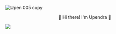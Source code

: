 ![Upen 005 copy](https://user-images.githubusercontent.com/49458562/132085798-cde1596a-3cb4-4bff-ba43-e9a511c6120c.jpg)
<p align="center">
👋  Hi there! I'm Upendra 👋 
<p "Don't let anything here, or anywhere, constrain your science to doing only what others have done!" </p>
</p>

![](https://komarev.com/ghpvc/?username=upendrabhattarai&color=blue)

<!--
**upendrabhattarai/upendrabhattarai** is a ✨ _special_ ✨ repository because its `README.md` (this file) appears on your GitHub profile.

Here are some ideas to get you started:

- 🔭 I’m currently working on ...
- 🌱 I’m currently learning ...
- 👯 I’m looking to collaborate on ...
- 🤔 I’m looking for help with ...
- 💬 Ask me about ...
- 📫 How to reach me: ...
- 😄 Pronouns: ...
- ⚡ Fun fact: ...
-->

